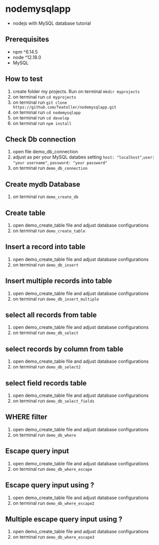 # nodemysqlapp

- nodejs with MySQL database tutorial

## Prerequisites

- npm ^6.14.5
- node ^12.18.0
- MySQL

## How to test

1. create folder my projects. Run on terminal `mkdir myprojects`
2. on terminal run `cd myprojects`
3. on terminal run `git clone https://github.com/Teatoller/nodemysqlapp.git`
4. on terminal run `cd nodemysqlapp`
5. on terminal run `cd develop`
6. on terminal run `npm install`

## Check Db connection

1. open file demo_db_connection
2. adjust as per your MySQL databes setting `host: "localhost"`,`user: "your username"`, `password: "your password"`
3. on terminal run `demo_db_connection`

## Create mydb Database

1. on terminal run `demo_create_db`

## Create table

1. open demo_create_table file and adjust database configurations
2. on terminal run `demo_create_table`

## Insert a record into table

1. open demo_create_table file and adjust database configurations
2. on terminal run `demo_db_insert`

## Insert multiple records into table

1. open demo_create_table file and adjust database configurations
2. on terminal run `demo_db_insert_multiple`

## select all records from table

1. open demo_create_table file and adjust database configurations
2. on terminal run `demo_db_select`

## select records by column from table

1. open demo_create_table file and adjust database configurations
2. on terminal run `demo_db_select2`

## select field records table

1. open demo_create_table file and adjust database configurations
2. on terminal run `demo_db_select_fields`

## WHERE filter

1. open demo_create_table file and adjust database configurations
2. on terminal run `demo_db_where`

## Escape query input 

1. open demo_create_table file and adjust database configurations
2. on terminal run `demo_db_where_escape`

## Escape query input using ?

1. open demo_create_table file and adjust database configurations
2. on terminal run `demo_db_where_escape2`

## Multiple escape query input using ?

1. open demo_create_table file and adjust database configurations
2. on terminal run `demo_db_where_escape3`
